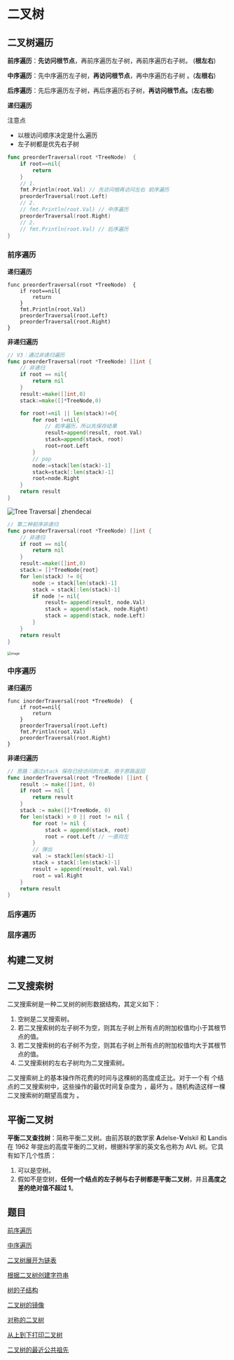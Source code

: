 # 二叉树

## 二叉树遍历

**前序遍历**：**先访问根节点**，再前序遍历左子树，再前序遍历右子树。 (**根左右**)

**中序遍历**：先中序遍历左子树，**再访问根节点**，再中序遍历右子树 。(**左根右**)

**后序遍历**：先后序遍历左子树，再后序遍历右子树，**再访问根节点。**(**左右根**)

**递归遍历**

注意点

- 以根访问顺序决定是什么遍历
- 左子树都是优先右子树

```go
func preorderTraversal(root *TreeNode)  {
    if root==nil{
        return
    }
    // 1.
    fmt.Println(root.Val) // 先访问根再访问左右 前序遍历
    preorderTraversal(root.Left)
    // 2.
    // fmt.Println(root.Val) // 中序遍历
    preorderTraversal(root.Right)
    // 2.
    // fmt.Println(root.Val) // 后序遍历    
}
```

### 前序遍历

**递归遍历**

```
func preorderTraversal(root *TreeNode)  {
    if root==nil{
        return
    }
    fmt.Println(root.Val) 
    preorderTraversal(root.Left)
    preorderTraversal(root.Right)
}
```

**非递归遍历**

```go
// V3：通过非递归遍历
func preorderTraversal(root *TreeNode) []int {
    // 非递归
    if root == nil{
        return nil
    }
    result:=make([]int,0)
    stack:=make([]*TreeNode,0)

    for root!=nil || len(stack)!=0{
        for root !=nil{
            // 前序遍历，所以先保存结果
            result=append(result, root.Val)
            stack=append(stack, root)
            root=root.Left
        }
        // pop
        node:=stack[len(stack)-1]
        stack=stack[:len(stack)-1]
        root=node.Right
    }
    return result
}
```

![Tree Traversal | zhendecai](https://raw.githubusercontent.com/jiutiananshu/Picture/master/img/pre-order.png)

```go
// 第二种前序非递归
func preorderTraversal(root *TreeNode) []int {
    // 非递归
    if root == nil{
        return nil
    }
    result:=make([]int,0)
    stack:= []*TreeNode{root}
    for len(stack) != 0{
        node := stack[len(stack)-1]
        stack = stack[:len(stack)-1]
        if node != nil{
            result= append(result, node.Val)
            stack = append(stack, node.Right)
            stack = append(stack, node.Left)
        } 
    }
    return result
}
```

<img src="https://raw.githubusercontent.com/jiutiananshu/Picture/master/img/20200804093407910.jpg" alt="image" style="zoom: 50%;" />

### 中序遍历

**递归遍历**

```
func inorderTraversal(root *TreeNode)  {
    if root==nil{
        return
    } 
    preorderTraversal(root.Left)
    fmt.Println(root.Val)
    preorderTraversal(root.Right)
}
```

**非递归遍历**

```go
// 思路：通过stack 保存已经访问的元素，用于原路返回
func inorderTraversal(root *TreeNode) []int {
    result := make([]int, 0)
    if root == nil {
        return result
    }
    stack := make([]*TreeNode, 0)
    for len(stack) > 0 || root != nil {
        for root != nil {
            stack = append(stack, root)
            root = root.Left // 一直向左
        }
        // 弹出
        val := stack[len(stack)-1]
        stack = stack[:len(stack)-1]
        result = append(result, val.Val)
        root = val.Right
    }
    return result
}
```



### 后序遍历



### 层序遍历



## 构建二叉树



## 二叉搜索树

二叉搜索树是一种二叉树的树形数据结构，其定义如下：

1. 空树是二叉搜索树。
2. 若二叉搜索树的左子树不为空，则其左子树上所有点的附加权值均小于其根节点的值。
3. 若二叉搜索树的右子树不为空，则其右子树上所有点的附加权值均大于其根节点的值。
4. 二叉搜索树的左右子树均为二叉搜索树。

二叉搜索树上的基本操作所花费的时间与这棵树的高度成正比。对于一个有 个结点的二叉搜索树中，这些操作的最优时间复杂度为 ，最坏为 。随机构造这样一棵二叉搜索树的期望高度为 。

## 平衡二叉树

**平衡二叉查找树**：简称平衡二叉树。由前苏联的数学家 **A**delse-**V**elskil 和 **L**andis 在 1962 年提出的高度平衡的二叉树，根据科学家的英文名也称为 AVL 树。它具有如下几个性质：

1. 可以是空树。
2. 假如不是空树，**任何一个结点的左子树与右子树都是平衡二叉树**，并且**高度之差的绝对值不超过 1**。







## 题目

[前序遍历](https://leetcode-cn.com/problems/binary-tree-preorder-traversal)

[中序遍历](https://leetcode-cn.com/problems/binary-tree-inorder-traversal)

[ 二叉树展开为链表](https://leetcode-cn.com/problems/flatten-binary-tree-to-linked-list)

[根据二叉树创建字符串](https://leetcode-cn.com/problems/construct-string-from-binary-tree)

[树的子结构](https://leetcode-cn.com/problems/shu-de-zi-jie-gou-lcof)

[二叉树的镜像](https://leetcode-cn.com/problems/er-cha-shu-de-jing-xiang-lcof)

[对称的二叉树](https://leetcode-cn.com/problems/dui-cheng-de-er-cha-shu-lcof)

[从上到下打印二叉树](https://leetcode-cn.com/problems/cong-shang-dao-xia-da-yin-er-cha-shu-lcof)

[二叉树的最近公共祖先](https://leetcode-cn.com/problems/lowest-common-ancestor-of-a-binary-tree)

